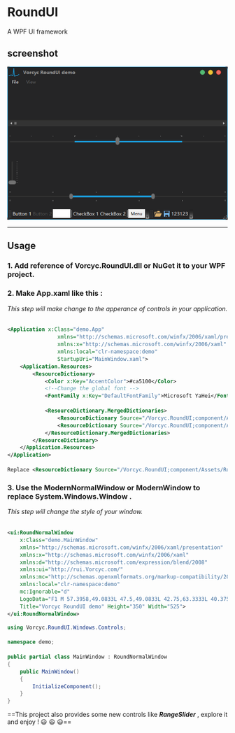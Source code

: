 # RoundUI
A WPF UI framework

## screenshot
![Vorcyc RoundUI 1.0 demo](https://github.com/vorcyc/RoundUI/blob/main/Vorcyc.RoundUI/screenshot.png)

---
## Usage
### 1. Add reference of Vorcyc.RoundUI.dll or NuGet it to your WPF project.

### 2. Make App.xaml like this :
*This step will make change to the apperance of controls in your application.*

```xml

<Application x:Class="demo.App"
                xmlns="http://schemas.microsoft.com/winfx/2006/xaml/presentation"
                xmlns:x="http://schemas.microsoft.com/winfx/2006/xaml"
                xmlns:local="clr-namespace:demo"
                StartupUri="MainWindow.xaml">
    <Application.Resources>
        <ResourceDictionary>
            <Color x:Key="AccentColor">#ca5100</Color>
            <!--Change the global font -->
            <FontFamily x:Key="DefaultFontFamily">Microsoft YaHei</FontFamily>

            <ResourceDictionary.MergedDictionaries>
                <ResourceDictionary Source="/Vorcyc.RoundUI;component/Assets/RoundUI.xaml"/>
                <ResourceDictionary Source="/Vorcyc.RoundUI;component/Assets/RoundUI.Light.xaml"/>
            </ResourceDictionary.MergedDictionaries>
        </ResourceDictionary>
    </Application.Resources>
</Application>

Replace <ResourceDictionary Source="/Vorcyc.RoundUI;component/Assets/RoundUI.Light.xaml"/> to <ResourceDictionary Source="/Vorcyc.RoundUI;component/Assets/RoundUI.Dark.xaml"/> will change the theme from Light to Dark.

```
 


### 3. Use the ModernNormalWindow or ModernWindow to replace System.Windows.Window .
*This step will change the style of your window.*


```xml

<ui:RoundNormalWindow
    x:Class="demo.MainWindow"
    xmlns="http://schemas.microsoft.com/winfx/2006/xaml/presentation"
    xmlns:x="http://schemas.microsoft.com/winfx/2006/xaml"
    xmlns:d="http://schemas.microsoft.com/expression/blend/2008"
    xmlns:ui="http://rui.Vorcyc.com/"
    xmlns:mc="http://schemas.openxmlformats.org/markup-compatibility/2006"
    xmlns:local="clr-namespace:demo"
    mc:Ignorable="d"
    LogoData="F1 M 57.3958,49.0833L 47.5,49.0833L 42.75,63.3333L 40.375,63.3333L 37.6041,26.5209L 34.4375,49.0833L 28.5,49.0833L 22.9583,45.5208L 19,49.0833L 11.0833,49.0833L 11.0833,46.3125L 19,46.3125L 22.9583,42.75L 28.5,46.3125L 31.5883,46.3125L 36.4166,11.4792L 39.1875,11.875L 42.7499,55.0209L 46.3125,46.3125L 57,46.3125L 63.3333,41.1667L 66.5,41.1667L 66.5,43.9375L 63.3333,43.9375L 57.3958,49.0833 Z "
    Title="Vorcyc RoundUI demo" Height="350" Width="525">
</ui:RoundNormalWindow>

```


```csharp
using Vorcyc.RoundUI.Windows.Controls;

namespace demo;

public partial class MainWindow : RoundNormalWindow
{
    public MainWindow()
    {
        InitializeComponent();
    }
}
```

==This project also provides some new controls like ***RangeSlider*** , explore it and enjoy ! :smiley: :smiley: :smiley:==
